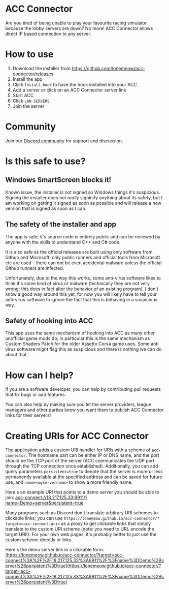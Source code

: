 # ACC Connector

Are you tired of being unable to play your favourite racing simulator because the lobby servers are down?
No more! ACC Connector allows direct IP based connection to any server.

# How to use

1. Download the installer from https://github.com/lonemeow/acc-connector/releases
1. Install the app
1. Click `Install hook` to have the hook installed into your ACC
1. Add a server or click on an ACC Connector server link
1. Start ACC
1. Click `LAN SERVERS`
1. Join the server

# Community

Join our [Discord community](https://discord.gg/frA8rB8ePZ) for support and discussion.

# Is this safe to use?

## Windows SmartScreen blocks it!

Known issue, the installer is not signed so Windows things it's suspicious. Signing the installer does not _really_ signinify anything
about its safety, but I am working on getting it signed as soon as possible and will release a new version that is signed as soon as I can.

## The safety of the installer and app

The app is safe; it's source code is entirely public and can be reviewed by anyone with the skills to understand C++ and C# code.

It is also safe as the official releases are built using only software from Github and Microsoft; only public runners and official
tools from Microsoft etc are used - there can not be even accidental malware unless the official Github runners are infected.

Unfortunately, due to the way this works, some anti-virus software likes to think it's some kind of virus or malware (technically they are
not very wrong; this does in fact alter the behavior of an existing program). I don't know a good way around this yet, for now you will
likely have to tell your anti-virus software to ignore the fact that this is behaving in a suspicious way.

## Safety of hooking into ACC

This app uses the same mechanism of hooking into ACC as many other unofficial game mods do; in particular this is the same mechanism as
Custom Shaders Patch for the older Assetto Corsa game uses. Some anti virus software _might_ flag this as suspicious and there is nothing
we can do about that.

# How can I help?

If you are a software developer, you can help by contributing pull requests that fix bugs or add features.

You can also help by making sure you let the server providers, league managers and other parties know you want them to publish ACC
Connector links for their servers!

# Creating URIs for ACC Connector

The application adds a custom URI handler for URIs with a scheme of `acc-connector`. The hostname part can be either IP or DNS name, and
the port should be the TCP port of the server (ACC communicates the UDP port through the TCP connection once established). Additionally,
you can add query parameters `persistent=true` to denote that the server is more or less permanently available at the specified address and can
be saved for future use, and `name=<myservername>` to show a more friendly name.

Here's an example URI that points to a demo server you should be able to join:
[acc-connect://18.217.125.33:9911/?name=Demo+server&persistent=true](acc-connect://18.217.125.33:9911/?name=Demo+server&persistent=true)

Many programs such as Discord don't translate arbitrary URI schemes to clickable links; you can use `https://lonemeow.github.io/acc-connector/?target=<acc-connect-uri>`
as a proxy to get clickable links that simply translate to the custom URI scheme (note: you need to URL encode the target URI!). For your
own web pages, it's probably better to just use the custom scheme directly in links.

Here's the demo server link in a clickable form:
[https://lonemeow.github.io/acc-connector/?target=acc-connect%3A%2F%2F18.217.125.33%3A9911%2F%3Fname%3DDemo%2Bserver%26persistent%3Dtrue](https://lonemeow.github.io/acc-connector/?target=acc-connect%3A%2F%2F18.217.125.33%3A9911%2F%3Fname%3DDemo%2Bserver%26persistent%3Dtrue)